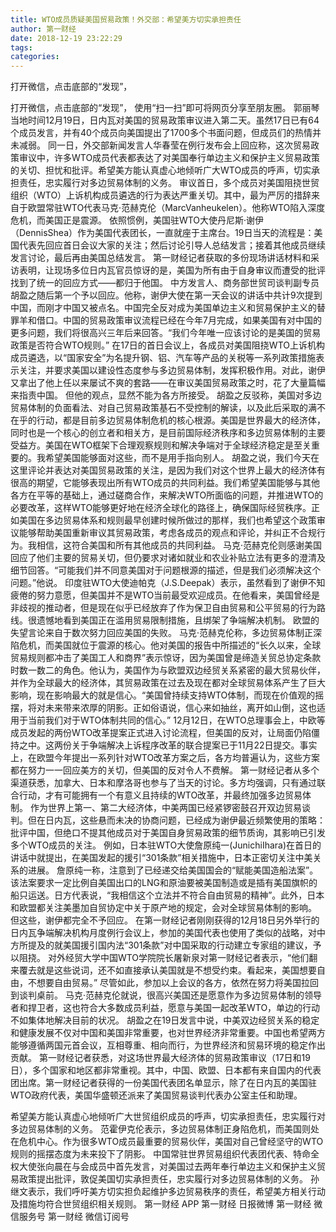 ```yaml
---
title: WTO成员质疑美国贸易政策！外交部：希望美方切实承担责任
author: 第一财经
date: 2018-12-19 23:22:29
tags: 
categories: 
---
```

打开微信，点击底部的“发现”，
<!-- more -->
打开微信，点击底部的“发现”，
使用“扫一扫”即可将网页分享至朋友圈。
郭丽琴
当地时间12月19日，日内瓦对美国的贸易政策审议进入第二天。虽然17日已有64个成员发言，并有40个成员向美国提出了1700多个书面问题，但成员们的热情并未减弱。
同一日，外交部新闻发言人华春莹在例行发布会上回应称，这次贸易政策审议中，许多WTO成员代表都表达了对美国奉行单边主义和保护主义贸易政策的关切、担忧和批评。希望美方能认真虚心地倾听广大WTO成员的呼声，切实承担责任，忠实履行对多边贸易体制的义务。
审议首日，多个成员对美国阻挠世贸组织（WTO）上诉机构成员遴选的行为表达严重关切。其中，最为严厉的措辞来自于欧盟常驻WTO代表马克·范赫克伦（MarcVanheukelen）。他称WTO陷入深度危机，而美国正是震源。
依照惯例，美国驻WTO大使丹尼斯·谢伊（DennisShea）作为美国代表团长，一直就座于主席台。19日当天的流程是：美国代表先回应首日会议大家的关注；然后讨论引导人总结发言；接着其他成员继续发言讨论，最后再由美国总结发言。
第一财经记者获取的多份现场讲话材料和采访表明，让现场多位日内瓦官员惊讶的是，美国为所有由于自身审议而遭受的批评找到了统一的回应方式——都归于他国。
中方发言人、商务部世贸司谈判副专员胡盈之随后第一个予以回应。他称，谢伊大使在第一天会议的讲话中共计9次提到中国，而刚才中国又被点名。中国完全反对成为美国单边主义和贸易保护主义的替罪羊和借口。中国的贸易政策审议流程已经在今年7月完成，如果美国有对中国的更多问题，我们将很高兴三年后来回答。“我们今年唯一应该讨论的是美国的贸易政策是否符合WTO规则。”
在17日的首日会议上，各成员对美国阻挠WTO上诉机构成员遴选，以“国家安全”为名提升钢、铝、汽车等产品的关税等一系列政策措施表示关注，并要求美国以建设性态度参与多边贸易体制，发挥积极作用。对此，谢伊又拿出了他上任以来屡试不爽的套路——在审议美国贸易政策之时，花了大量篇幅来指责中国。
但他的观点，显然不能为各方所接受。
胡盈之反驳称，美国对多边贸易体制的负面看法、对自己贸易政策基石不受控制的解读，以及此后采取的满不在乎的行动，都是目前多边贸易体制危机的核心根源。美国是世界最大的经济体，同时也是一个核心的创立者和相关方，是目前国际经济秩序和多边贸易体制的主要受益方。美国在WTO框架下合理观察规则和解决争端对于全球经济稳定是至关重要的。我希望美国能够面对这些，而不是用手指向别人。
胡盈之说，我们今天在这里评论并表达对美国贸易政策的关注，是因为我们对这个世界上最大的经济体有很高的期望，它能够表现出所有WTO成员的共同利益。我们希望美国能够与其他各方在平等的基础上，通过磋商合作，来解决WTO所面临的问题，并推进WTO的必要改革，这样WTO能够更好地在经济全球化的路径上，确保国际经贸秩序。正如美国在多边贸易体系和规则最早创建时候所做过的那样，我们也希望这个政策审议能够帮助美国重新审议其贸易政策，考虑各成员的观点和评论，并纠正不合规行为。我相信，这符合美国和所有其他成员的共同利益。
马克·范赫克伦则感谢美国回应了他们主要的贸易关切，但仍要求对诸如就业和农业补贴立法有更多的澄清及细节回答。“可能我们并不同意美国对于问题根源的描述，但是我们必须解决这个问题。”他说。
印度驻WTO大使迪帕克（J.S.Deepak）表示，虽然看到了谢伊不知疲倦的努力意愿，但美国并不是WTO当前最受欢迎成员。在他看来，美国曾经是非歧视的推动者，但是现在似乎已经放弃了作为保卫自由贸易和公平贸易的行为路线。很遗憾地看到美国正在滥用贸易限制措施，且绑架了争端解决机制。
欧盟的失望言论来自于数次努力回应美国的失败。
马克·范赫克伦称，多边贸易体制正深陷危机，而美国就位于震源的核心。他对美国的报告中所描述的“长久以来，全球贸易规则都冲击了美国工人和商界”表示惊讶，因为美国曾是缔造关贸总协定条款时数一数二的角色。他认为，美国作为与欧盟双边经贸关系紧密的最大贸易伙伴，并作为全球最大的经济体，其贸易政策在过去及现在都对全球贸易体系产生了巨大影响，现在影响最大的就是信心。“美国曾持续支持WTO体制，而现在价值观的摇摆，将对未来带来浓厚的阴影。正如俗语说，信心来如抽丝，离开如山倒，这也适用于当前我们对于WTO体制共同的信心。”
12月12日，在WTO总理事会上，中欧等成员发起的两份WTO改革提案正式进入讨论流程，但美国的反对，让局面仍陷僵持之中。这两份关于争端解决上诉程序改革的联合提案已于11月22日提交。事实上，在欧盟今年提出一系列针对WTO改革方案之后，各方均普遍认为，这些方案都在努力一一回应美方的关切，但美国的反对令人不费解。
第一财经记者从多个渠道获悉，加拿大、日本和摩洛哥也参与了当天的讨论。多方均强调，只有通过联合行动，才有可能拥有一个有意义且持续的WTO改革，并最终加强多边贸易体制。
作为世界上第一、第二大经济体，中美两国已经紧锣密鼓召开双边贸易谈判。但在日内瓦，这些悬而未决的协商问题，已经成为谢伊最近频繁使用的策略：批评中国，但绝口不提其他成员对于美国自身贸易政策的细节质询，其影响已引发多个WTO成员的关注。
例如，日本驻WTO大使詹原纯一(JunichiIhara)在首日的讲话中就提出，在美国发起的援引“301条款”相关措施中，日本正密切关注中美关系的进展。
詹原纯一称，注意到了已经递交给美国国会的“赋能美国造船法案”。该法案要求一定比例自美国出口的LNG和原油要被美国制造或是插有美国旗帜的船只运送。日方代表说，“我相信这个立法并不符合自由贸易的精神”。此外，日本和欧盟都关注美墨加自贸协定中关于原产地的规定，会对全球贸易体制的影响。
但这些，谢伊都完全不予回应。
在第一财经记者刚刚获得的12月18日另外举行的日内瓦争端解决机构月度例行会议上，参加的美国代表也使用了类似的战略，对中方所提及的就美国援引国内法“301条款”对中国采取的行动建立专家组的建议，予以阻挠。
对外经贸大学中国WTO学院院长屠新泉对第一财经记者表示，“他们翻来覆去就是这些说词，还不如直接承认美国就是不想受约束。看起来，美国想要自由，不想要自由贸易。”
尽管如此，参加以上会议的各方，依然在努力将美国拉回到谈判桌前。
马克·范赫克伦就说，很高兴美国还是愿意作为多边贸易体制的领导者和捍卫者，这也符合大多数成员利益，愿意与美国一起改革WTO，单边的行动不如集体地解决目前的状况。
胡盈之在19日发言中说，中美双边经贸关系的稳定和健康发展不仅对中国和美国非常重要，也对世界经济非常重要。中国也希望两方能够遵循两国元首会议，互相尊重、相向而行，为世界经济和贸易环境的稳定作出贡献。
第一财经记者获悉，对这场世界最大经济体的贸易政策审议（17日和19日），多个国家和地区都非常重视。其中，中国、欧盟、日本都有来自国内的代表团出席。第一财经记者获得的一份美国代表团名单显示，除了在日内瓦的美国驻WTO政府代表，美国华盛顿还派来了美国贸易谈判代表办公室主任和助理。
 
 
希望美方能认真虚心地倾听广大世贸组织成员的呼声，切实承担责任，忠实履行对多边贸易体制的义务。
范霍伊克伦表示，多边贸易体制正身陷危机，而美国则处在危机中心。作为很多WTO成员最重要的贸易伙伴，美国对自己曾经坚守的WTO规则的摇摆态度为未来投下了阴影。
中国常驻世界贸易组织代表团代表、特命全权大使张向晨在与会成员中首先发言，对美国过去两年奉行单边主义和保护主义贸易政策提出批评，敦促美国切实承担责任，忠实履行对多边贸易体制的义务。
孙继文表示，我们呼吁美方切实担负起维护多边贸易秩序的责任，希望美方相关行动及措施均符合世贸组织相关规则。
第一财经
APP
第一财经
日报微博
第一财经
微信服务号
第一财经
微信订阅号
